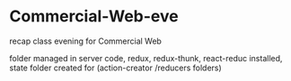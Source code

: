 # Commercial-Web-eve
recap class evening for Commercial Web


folder managed in server code,
redux, redux-thunk, react-reduc installed,
state folder created for (action-creator /reducers folders)
